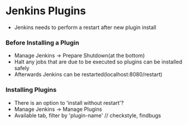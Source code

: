 # Jenkins Plugins

- Jenkins needs to perform a restart after new plugin install


### Before Installing a Plugin

- Manage Jenkins -> Prepare Shutdown(at the bottom)
- Halt any jobs that are due to be executed so plugins can be installed safely
- Afterwards Jenkins can be restarted(localhost:8080/restart)

### Installing Plugins

- There is an option to 'install without restart'?
- Manage Jenkins -> Manage Plugins
- Available tab, filter by 'plugin-name' // checkstyle, findbugs
